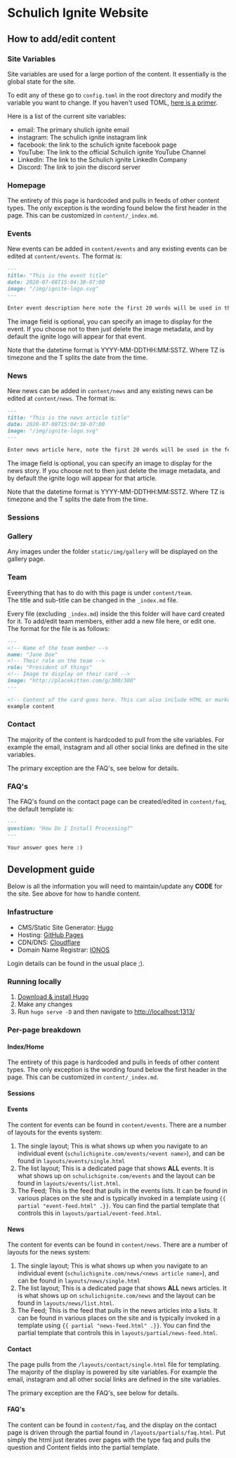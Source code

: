 # Schulich Ignite Website

## How to add/edit content

### Site Variables

Site variables are used for a large portion of the content. It essentially is the global state for the site.

To edit any of these go to ```config.toml``` in the root directory and modify the variable you want to change. If you haven't used TOML, [here is a primer](https://learnxinyminutes.com/docs/toml/).

Here is a list of the current site variables:
- email: The primary shulich ignite email
- instagram: The schulich ignite instagram link
- facebook: the link to the schulich ignite facebook page
- YouTube: The link to the official Schulich ignite YouTube Channel
- LinkedIn: The link to the Schulich ignite LinkedIn Company
- Discord: The link to join the discord server

### Homepage

The entirety of this page is hardcoded and pulls in feeds of other content types. The only exception is the wording found below the first header in the page. This can be customized in ```content/_index.md```.

### Events

New events can be added in ```content/events``` and any existing events can be edited at ```content/events```. The format is:

```markdown
---
title: "This is the event title"
date: 2020-07-08T15:04:38-07:00
image: "/img/ignite-logo.svg"
---

Enter event description here note the first 20 words will be used in the feed. So make sure to use them wisely, or else your content will be cut off and no one will be able to read it.
```

The image field is optional, you can specify an image to display for the event. If you choose not to then just delete the image metadata, and by default the ignite logo will appear for that event.

Note that the datetime format is YYYY-MM-DDTHH:MM:SSTZ. Where TZ is timezone and the T splits the date from the time.

### News

New news can be added in ```content/news``` and any existing news can be edited at ```content/news```. The format is:

```markdown
---
title: "This is the news article title"
date: 2020-07-08T15:04:38-07:00
image: "/img/ignite-logo.svg"
---

Enter news article here, note the first 20 words will be used in the feed. So make sure to use them wisely, or else your content will be cut off and no one will be able to read it.
```

The image field is optional, you can specify an image to display for the news story. If you choose not to then just delete the image metadata, and by default the ignite logo will appear for that article.

Note that the datetime format is YYYY-MM-DDTHH:MM:SSTZ. Where TZ is timezone and the T splits the date from the time.

### Sessions

### Gallery

Any images under the folder `static/img/gallery` will be displayed on the gallery page.

### Team

Eveerything that has to do with this page is under `content/team`.  
The title and sub-title can be changed in the `_index.md` file.  

Every file (excluding `_index.md`) inside the this folder will have card created for it. To add/edit team members, either add a new file here, or edit one. The format for the file is as follows:

```markdown
---
<!-- Name of the team member -->
name: "Jane Doe"
<!-- Their role on the team -->
role: "President of things"
<!-- Image to display on their card -->
image: "http://placekitten.com/g/300/300"
---

<!-- Content of the card goes here. This can also include HTML or markdown -->
example content
```

### Contact 

The majority of the content is hardcoded to pull from the site variables. For example the email, instagram and all other social links are defined in the site variables. 

The primary exception are the FAQ's, see below for details.

### FAQ's

The FAQ's found on the contact page can be created/edited in ```content/faq```, the default template is:

```markdown
---
question: "How Do I Install Processing?"
---

Your answer goes here :)
```

## Development guide

Below is all the information you will need to maintain/update any **CODE** for the site. 
See above for how to handle content.

### Infastructure

- CMS/Static Site Generator: [Hugo](https://gohugo.io/) 
- Hosting: [GitHub Pages](https://pages.github.com/)
- CDN/DNS: [Cloudflare](https://www.cloudflare.com/en-ca/)
- Domain Name Registrar: [IONOS](https://www.ionos.ca/)

Login details can be found in the usual place ;).

### Running locally

1. [Download & install Hugo](https://gohugo.io/getting-started/installing/)
2. Make any changes
3. Run ```hugo serve -D``` and then navigate to [http://localhost:1313/](http://localhost:1313/)

### Per-page breakdown

#### Index/Home

The entirety of this page is hardcoded and pulls in feeds of other content types. The only exception is the wording found below the first header in the page. This can be customized in ```content/_index.md```.

#### Sessions

#### Events

The content for events can be found in ```content/events```. There are a number of layouts for the events system:
1. The single layout; This is what shows up when you navigate to an individual event (```schulichignite.com/events/<event name>```), and can be found in ```layouts/events/single.html```
2. The list layout; This is a dedicated page that shows **ALL** events. It is what shows up on ```schulichignite.com/events``` and the layout can be found in ```layouts/events/list.html```.
3. The Feed; This is the feed that pulls in the events lists. It can be found in various places on the site and is typically invoked in a template using ```{{ partial "event-feed.html" .}}```. You can find the partial template that controls this in ```layouts/partial/event-feed.html```.

#### News

The content for events can be found in ```content/news```. There are a number of layouts for the news system:
1. The single layout; This is what shows up when you navigate to an individual event (```schulichignite.com/news/<news article name>```), and can be found in ```layouts/news/single.html```
2. The list layout; This is a dedicated page that shows **ALL** news articles. It is what shows up on ```schulichignite.com/news``` and the layout can be found in ```layouts/news/list.html```.
3. The Feed; This is the feed that pulls in the news articles into a lists. It can be found in various places on the site and is typically invoked in a template using ```{{ partial "news-feed.html" .}}```. You can find the partial template that controls this in ```layouts/partial/news-feed.html```.

#### Contact

The page pulls from the ```/layouts/contact/single.html``` file for templating. The majority of the display is powered by site variables. For example the email, instagram and all other social links are defined in the site variables.

The primary exception are the FAQ's, see below for details.

#### FAQ's

The content can be found in ```content/faq```, and the display on the contact page is driven through the partial found in ```/layouts/partials/faq.html```. Put simply the html just iterates over pages with the type faq and pulls the question and Content fields into the partial template.


